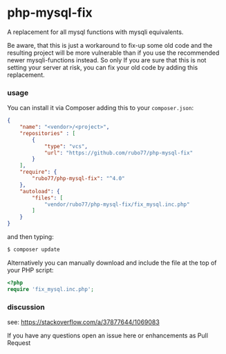 # php-mysql-fix

A replacement for all mysql functions with mysqli equivalents.

Be aware, that this is just a workaround to fix-up some old code and the resulting project 
will be more vulnerable than if you use the recommended newer mysqli-functions instead.
So only If you are sure that this is not setting your server at risk, you can fix your old
code by adding this replacement.

### usage

You can install it via Composer adding this to your `composer.json`:

```json
{
    "name": "<vendor>/<project>",
    "repositories" : [
        {
            "type": "vcs",
            "url": "https://github.com/rubo77/php-mysql-fix"
        }
    ],
    "require": {
        "rubo77/php-mysql-fix": "^4.0"
    },
    "autoload": {
        "files": [
            "vendor/rubo77/php-mysql-fix/fix_mysql.inc.php"
        ]
    }
}

```

and then typing:

```sh
$ composer update
```

Alternatively you can manually download and include the file at the top of your PHP script:

```php
<?php
require 'fix_mysql.inc.php';
```

### discussion

see: https://stackoverflow.com/a/37877644/1069083

If you have any questions open an issue here or enhancements as Pull Request
